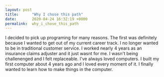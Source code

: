 ```yaml
---
layout: post
title:      "Why I chose this path"
date:       2020-04-24 16:32:19 +0000
permalink:  why_i_chose_this_path
---
```



I decided to pick up programing for many reasons. The first was definitely because I wanted to get out of my current career track. I no longer wanted to be in traditional customer service. I worked nearly 4 years as an insurance claims adjuster and it just wasnt for me. I wasn't being challenenged and I felt replaceable. I've always loved computers. I built my first computer about 4 years ago and I loved every moment of it. I finally wanted to learn how to make things in the computer. 
